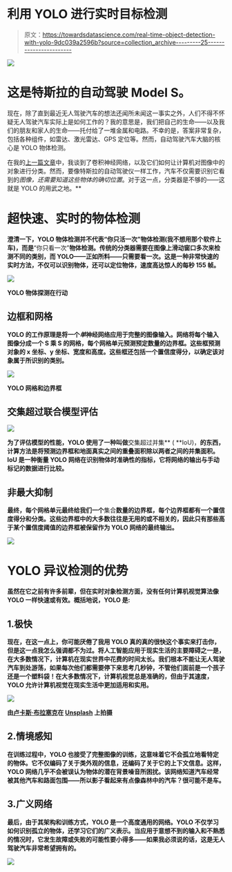 # 利用 YOLO 进行实时目标检测

> 原文：<https://towardsdatascience.com/real-time-object-detection-with-yolo-9dc039a2596b?source=collection_archive---------25----------------------->

![](img/3bbfeb4ef7cb2cea60297dab7f826ec2.png)

# 这是特斯拉的自动驾驶 Model S。

现在，除了直到最近无人驾驶汽车的想法还闻所未闻这一事实之外，人们不得不怀疑无人驾驶汽车实际上是如何工作的？我的意思是，我们把自己的生命——以及我们的朋友和家人的生命——托付给了一堆金属和电路。不幸的是，答案非常复杂，包括各种组件，如雷达、激光雷达、GPS 定位等。然而，自动驾驶汽车大脑的核心是 YOLO 物体检测。

在我的[上一篇文章](/cnns-explained-giving-sight-to-artificial-intelligence-304f252346bc/)中，我谈到了卷积神经网络，以及它们如何让计算机对图像中的对象进行分类。然而，要像特斯拉的自动驾驶仪一样工作，汽车不仅需要识别它看到的*图像，还需要知道这些物体的确切位置*。对于这一点，分类器是不够的——这就是 YOLO 的用武之地。**

# **超快速、实时的物体检测**

**澄清一下，YOLO 物体检测并不代表“你只活一次”物体检测(我不想用那个软件上车)，而是**“你只看一次”**物体检测。传统的分类器需要在图像上滑动窗口多次来检测不同的类别，而 YOLO——正如所料——只需要看一次。这是一种非常快速的实时方法，不仅可以识别物体，还可以定位物体，速度高达惊人的每秒 155 帧。**

**![](img/d12bdf90c3ef4100a882405d2d590b6c.png)**

**YOLO 物体探测在行动**

## **边框和网格**

**YOLO 的工作原理是将一个*单*神经网络应用于完整的图像输入。网络将每个输入图像分成一个 S 乘 S 的网格，每个网格单元预测预定数量的边界框。这些框预测对象的 x 坐标、y 坐标、宽度和高度。这些框还包括一个置信度得分，以确定该对象属于所识别的类别。**

**![](img/37ce3daf0e43fec97056ac8fcee5b87c.png)**

**YOLO 网格和边界框**

## **交集超过联合模型评估**

**![](img/48e91c8b1b812862bc82532166a1c272.png)**

**为了评估模型的性能，YOLO 使用了一种叫做**交集超过并集** ( **IoU)，**的东西，计算方法是将预测边界框和地面真实之间的重叠面积除以两者之间的并集面积。IoU 是一种衡量 YOLO 网络在识别物体时准确性的指标，它将网络的输出与手动标记的数据进行比较。**

## **非最大抑制**

**最终，每个网格单元最终给我们一个**集合**数量的边界框，每个边界框都有一个置信度得分和分类。这些边界框中的大多数往往是无用的或不相关的，因此只有那些高于某个置信度阈值的边界框被保留作为 YOLO 网络的最终输出。**

**![](img/2ab9216823d50ccd1b6c55c0a4652ef5.png)**

# **YOLO 异议检测的优势**

**虽然在它之前有许多前辈，但在实时对象检测方面，没有任何计算机视觉算法像 YOLO 一样快速或有效。概括地说，YOLO 是:**

## **1.极快**

**现在，在这一点上，你可能厌倦了我用 YOLO 真的真的很快这个事实来打击你，但是这一点我怎么强调都不为过。将人工智能应用于现实生活的主要障碍之一是，在大多数情况下，计算机在现实世界中花费的时间太长。我们根本不能让无人驾驶汽车到处游荡，如果每次他们都需要停下来思考几秒钟，不管他们面前是一个孩子还是一个塑料袋！在大多数情况下，计算机视觉总是准确的，但由于其速度，YOLO 允许计算机视觉在现实生活中更加适用和实用。**

**![](img/5625dcbb27f1796457db11a461721dfd.png)**

**由[卢卡斯·布拉塞克](https://unsplash.com/@goumbik?utm_source=unsplash&utm_medium=referral&utm_content=creditCopyText)在 [Unsplash](https://unsplash.com/s/photos/time?utm_source=unsplash&utm_medium=referral&utm_content=creditCopyText) 上拍摄**

## **2.情境感知**

**在训练过程中，YOLO 也接受了完整图像的训练，这意味着它不会孤立地看特定的物体。它不仅编码了关于类外观的信息，还编码了关于它的上下文信息。这样，YOLO 网络几乎不会被误认为物体的潜在背景噪音所困扰。该网络知道汽车经常被其他汽车和路面包围——所以影子看起来有点像森林中的汽车？很可能不是车。**

## **3.广义网络**

**最后，由于其架构和训练方式，YOLO 是一个高度通用的网络。YOLO 不仅学习如何识别孤立的物体，还学习它们的广义表示。当应用于意想不到的输入和不熟悉的情况时，它发生故障或失败的可能性要小得多——如果我必须说的话，这是无人驾驶汽车非常希望拥有的。**

**![](img/dd83955e35a09f101cb39a768fefb442.png)**